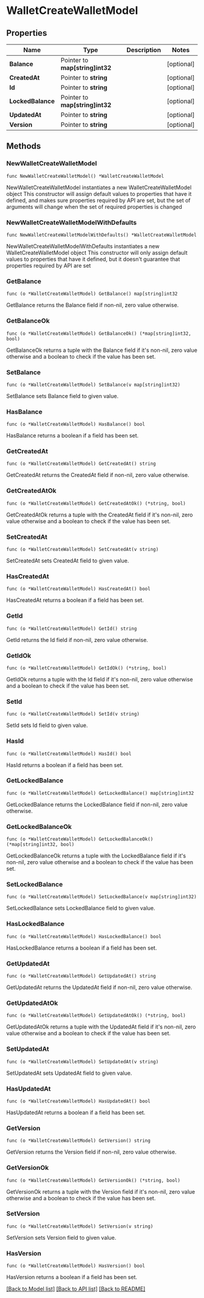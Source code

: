 # WalletCreateWalletModel

## Properties

Name | Type | Description | Notes
------------ | ------------- | ------------- | -------------
**Balance** | Pointer to **map[string]int32** |  | [optional] 
**CreatedAt** | Pointer to **string** |  | [optional] 
**Id** | Pointer to **string** |  | [optional] 
**LockedBalance** | Pointer to **map[string]int32** |  | [optional] 
**UpdatedAt** | Pointer to **string** |  | [optional] 
**Version** | Pointer to **string** |  | [optional] 

## Methods

### NewWalletCreateWalletModel

`func NewWalletCreateWalletModel() *WalletCreateWalletModel`

NewWalletCreateWalletModel instantiates a new WalletCreateWalletModel object
This constructor will assign default values to properties that have it defined,
and makes sure properties required by API are set, but the set of arguments
will change when the set of required properties is changed

### NewWalletCreateWalletModelWithDefaults

`func NewWalletCreateWalletModelWithDefaults() *WalletCreateWalletModel`

NewWalletCreateWalletModelWithDefaults instantiates a new WalletCreateWalletModel object
This constructor will only assign default values to properties that have it defined,
but it doesn't guarantee that properties required by API are set

### GetBalance

`func (o *WalletCreateWalletModel) GetBalance() map[string]int32`

GetBalance returns the Balance field if non-nil, zero value otherwise.

### GetBalanceOk

`func (o *WalletCreateWalletModel) GetBalanceOk() (*map[string]int32, bool)`

GetBalanceOk returns a tuple with the Balance field if it's non-nil, zero value otherwise
and a boolean to check if the value has been set.

### SetBalance

`func (o *WalletCreateWalletModel) SetBalance(v map[string]int32)`

SetBalance sets Balance field to given value.

### HasBalance

`func (o *WalletCreateWalletModel) HasBalance() bool`

HasBalance returns a boolean if a field has been set.

### GetCreatedAt

`func (o *WalletCreateWalletModel) GetCreatedAt() string`

GetCreatedAt returns the CreatedAt field if non-nil, zero value otherwise.

### GetCreatedAtOk

`func (o *WalletCreateWalletModel) GetCreatedAtOk() (*string, bool)`

GetCreatedAtOk returns a tuple with the CreatedAt field if it's non-nil, zero value otherwise
and a boolean to check if the value has been set.

### SetCreatedAt

`func (o *WalletCreateWalletModel) SetCreatedAt(v string)`

SetCreatedAt sets CreatedAt field to given value.

### HasCreatedAt

`func (o *WalletCreateWalletModel) HasCreatedAt() bool`

HasCreatedAt returns a boolean if a field has been set.

### GetId

`func (o *WalletCreateWalletModel) GetId() string`

GetId returns the Id field if non-nil, zero value otherwise.

### GetIdOk

`func (o *WalletCreateWalletModel) GetIdOk() (*string, bool)`

GetIdOk returns a tuple with the Id field if it's non-nil, zero value otherwise
and a boolean to check if the value has been set.

### SetId

`func (o *WalletCreateWalletModel) SetId(v string)`

SetId sets Id field to given value.

### HasId

`func (o *WalletCreateWalletModel) HasId() bool`

HasId returns a boolean if a field has been set.

### GetLockedBalance

`func (o *WalletCreateWalletModel) GetLockedBalance() map[string]int32`

GetLockedBalance returns the LockedBalance field if non-nil, zero value otherwise.

### GetLockedBalanceOk

`func (o *WalletCreateWalletModel) GetLockedBalanceOk() (*map[string]int32, bool)`

GetLockedBalanceOk returns a tuple with the LockedBalance field if it's non-nil, zero value otherwise
and a boolean to check if the value has been set.

### SetLockedBalance

`func (o *WalletCreateWalletModel) SetLockedBalance(v map[string]int32)`

SetLockedBalance sets LockedBalance field to given value.

### HasLockedBalance

`func (o *WalletCreateWalletModel) HasLockedBalance() bool`

HasLockedBalance returns a boolean if a field has been set.

### GetUpdatedAt

`func (o *WalletCreateWalletModel) GetUpdatedAt() string`

GetUpdatedAt returns the UpdatedAt field if non-nil, zero value otherwise.

### GetUpdatedAtOk

`func (o *WalletCreateWalletModel) GetUpdatedAtOk() (*string, bool)`

GetUpdatedAtOk returns a tuple with the UpdatedAt field if it's non-nil, zero value otherwise
and a boolean to check if the value has been set.

### SetUpdatedAt

`func (o *WalletCreateWalletModel) SetUpdatedAt(v string)`

SetUpdatedAt sets UpdatedAt field to given value.

### HasUpdatedAt

`func (o *WalletCreateWalletModel) HasUpdatedAt() bool`

HasUpdatedAt returns a boolean if a field has been set.

### GetVersion

`func (o *WalletCreateWalletModel) GetVersion() string`

GetVersion returns the Version field if non-nil, zero value otherwise.

### GetVersionOk

`func (o *WalletCreateWalletModel) GetVersionOk() (*string, bool)`

GetVersionOk returns a tuple with the Version field if it's non-nil, zero value otherwise
and a boolean to check if the value has been set.

### SetVersion

`func (o *WalletCreateWalletModel) SetVersion(v string)`

SetVersion sets Version field to given value.

### HasVersion

`func (o *WalletCreateWalletModel) HasVersion() bool`

HasVersion returns a boolean if a field has been set.


[[Back to Model list]](../README.md#documentation-for-models) [[Back to API list]](../README.md#documentation-for-api-endpoints) [[Back to README]](../README.md)


